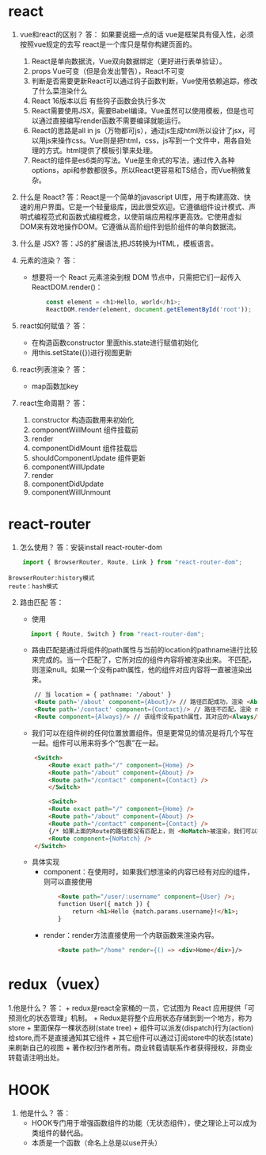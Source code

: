 # react
1. vue和react的区别？
答： 如果要说细一点的话 vue是框架具有侵入性，必须按照vue规定的去写 react是一个库只是帮你构建页面的。 
    1. React是单向数据流，Vue双向数据绑定（更好进行表单验证）。
    2. props Vue可变（但是会发出警告），React不可变
    3. 判断是否需要更新React可以通过钩子函数判断，Vue使用依赖追踪，修改了什么菜渲染什么
    4. React 16版本以后 有些钩子函数会执行多次
    5. React需要使用JSX，需要Babel编译。Vue虽然可以使用模板，但是也可以通过直接编写render函数不需要编译就能运行。
    6. React的思路是all in js（万物都可js），通过js生成html所以设计了jsx，可以用js来操作css。Vue则是把html，css，js写到一个文件中，用各自处理的方式。html提供了模板引擎来处理。
    7. React的组件是es6类的写法。Vue是生命式的写法，通过传入各种options，api和参数都很多。所以React更容易和TS结合，而Vue稍微复杂。

2. 什么是 React?
答：React是一个简单的javascript UI库，用于构建高效、快速的用户界面。它是一个轻量级库，因此很受欢迎。它遵循组件设计模式、声明式编程范式和函数式编程概念，以使前端应用程序更高效。它使用虚拟DOM来有效地操作DOM。它遵循从高阶组件到低阶组件的单向数据流。

3. 什么是 JSX?
答：JS的扩展语法,把JS转换为HTML，模板语言。

4. 元素的渲染？
答：
    + 想要将一个 React 元素渲染到根 DOM 节点中，只需把它们一起传入 ReactDOM.render()：
        ```js
            const element = <h1>Hello, world</h1>;
            ReactDOM.render(element, document.getElementById('root'));
        ```

5. react如何赋值？
答：
    + 在构造函数constructor 里面this.state进行赋值初始化
    + 用this.setState({})进行视图更新

6. react列表渲染？
答：
    + map函数加key

7. react生命周期？
答：
    1. constructor 构造函数用来初始化
    2. componentWillMount 组件挂载前
    3. render
    4. componentDidMount 组件挂载后
    5. shouldComponentUpdate 组件更新
    6. componentWillUpdate
    7. render
    8. componentDidUpdate
    9. componentWillUnmount


# react-router

1. 怎么使用？
答：安装install react-router-dom 
```js
    import { BrowserRouter, Route, Link } from "react-router-dom";
```
    BrowserRouter:history模式
    reute：hash模式

2. 路由匹配
答：
    + 使用
     ```js
        import { Route, Switch } from "react-router-dom";
     ```
    + 路由匹配是通过将<Route>组件的path属性与当前的location的pathname进行比较来完成的。当一个<Route>匹配了，它所对应的组件内容将被渲染出来。
    不匹配，则渲染null。如果一个<Route>没有path属性，他的组件对应内容将一直被渲染出来。

    ```html
        // 当 location = { pathname: '/about' }
        <Route path='/about' component={About}/> // 路径匹配成功，渲染 <About/>组件
        <Route path='/contact' component={Contact}/> // 路径不匹配，渲染 null
        <Route component={Always}/> // 该组件没有path属性，其对应的<Always/>组件会一直渲染
    ```
    + 我们可以在组件树的任何位置放置<Route>组件。但是更常见的情况是将几个<Route>写在一起。<Switch>组件可以用来将多个<Route>“包裹”在一起。
    ```html
        <Switch>
            <Route exact path="/" component={Home} />
            <Route path="/about" component={About} />
            <Route path="/contact" component={Contact} />
            </Switch>

            <Switch>
            <Route exact path="/" component={Home} />
            <Route path="/about" component={About} />
            <Route path="/contact" component={Contact} />
            {/* 如果上面的Route的路径都没有匹配上，则 <NoMatch>被渲染，我们可以在此组件中返回404 */}
            <Route component={NoMatch} />
        </Switch>
    ```
    + 具体实现
        + component：在使用<Route>时，如果我们想渲染的内容已经有对应的组件，则可以直接使用
            ```html
                <Route path="/user/:username" component={User} />;
                function User({ match }) {
                    return <h1>Hello {match.params.username}!</h1>;
                }
            ```
        + render：render方法直接使用一个内联函数来渲染内容。
            ```html
                <Route path="/home" render={() => <div>Home</div>}/>
            ```

# redux（vuex）
1.他是什么？
答：
    + redux是react全家桶的一员，它试图为 React 应用提供「可预测化的状态管理」机制。
    + Redux是将整个应用状态存储到到一个地方，称为store
    + 里面保存一棵状态树(state tree)
    + 组件可以派发(dispatch)行为(action)给store,而不是直接通知其它组件
    + 其它组件可以通过订阅store中的状态(state)来刷新自己的视图
    + 著作权归作者所有。商业转载请联系作者获得授权，非商业转载请注明出处。


# HOOK
1. 他是什么？
答：
    + HOOK专门用于增强函数组件的功能（无状态组件），使之理论上可以成为类组件的替代品。
    + 本质是一个函数（命名上总是以use开头）